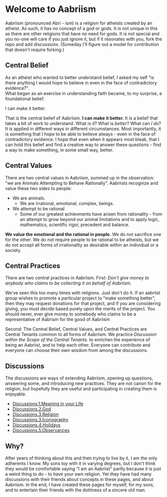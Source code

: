 # Welcome to Aabriism

Aabriism (pronounced Abri - ism) is a religion for atheists created by an atheist.  As such, it has no concept of a god or gods.  It is not unique in this as there are other religions that have no need for gods.  It is not special and you no-one will care if you just ignore it, but if it resonates with you, fork the repo and add discussions.  (Someday I'll figure out a model for contribution that doesn't require forking.)

## Central Belief
As an atheist who wanted to better understand belief, I asked my self "is there anything I would hope to believe in even in the face of contradictory evidence?".  
What began as an exercise in understanding faith became, to my surprise, a foundational belief.

  I can make it better.

That is the central belief of Aabriism.  **I can make it better.**  It is a belief that takes a bit of work to understand.  What is *it*?  What is *better*?  What can *I do*? 
It is applied in different ways in different circumstances.  Most importantly, it is something that I hope to be able to believe always - even in the face of contradictory evidence.  I hope that even when it appears most bleak, that I can hold this belief and find a creative way to answer these questions - find a way to make something, in some small way, better.

## Central Values
There are two central values in Aabriism, summed up in the observation: "we are Animals Attempting to Behave RatIonally".  Aabriists recognize and value these two sides to people:  
* We are animals. 
  * We are irrational, emotional, complex, beings.
* We attempt to be rational
  * Some of our greatest achievments have arisen from rationality - from an attempt to grow beyond our animal limitations and to apply logic, mathematics, scientific rigor, precedent and balance.

**We value the emotional and the rational in people.**  We do not sacrifice one for the other.  We do not require people to be rational to be atheists, but we do not accept all forms of irrationality as desirable within an individual or a society.

## Central Practices
There are two central practices in Aabriism.  First: *Don't give money to anybody who claims to be collecting it on behalf of Aabriism.*
  
We've seen this too many times with religions.  Just don't do it.  If an aabriist group wishes to promote a particular project to "make something better", then they may request donations for that project, and if you are considering giving, you must decide based purely upon the merits of the project.  You should never, ever give money to somebody who claims to be a representative of Aabrism for the good of Aabriism

Second:  The Central Belief, Central Values, and Central Practices are Central Tenants common to all forms of Aabriism.  We 
practice *Discussion within the Scope of the Central Tenants*. to enrichen the experience of being an Aabriist, and to help each other.  Everyone 
can contribute and everyone can choose their own wisdom from among the discussions.

## Discussions
The discussions are ways of extending Aabriism, opening up questions, answering some, and introducing new practices.  They are not canon for the religion, but hopefully they are useful and participating in creating them is enjoyable.
* [Discussions.1.Meaning in your Life](philosophy/meaning.html)
* [Discussions.2.God](philosophy/god.html)
* [Discussions.3.Religion](philosophy/religon.html)
* [Discussions.3.Iconography](iconography/index.html)
* [Discussions.4.Holidays](practices/index.html#holidays)
* [Discussions.5.Observances](practices/index.html)

## Why?
After years of thinking about this and then trying to live by it, I am the only adherents I know.  My sons toy with it in varying degrees, but I don't think they would be comfortable saying "I am an Aabriist" partly because it is just a weird thing to do - to have your own religion.  Yet they have had many discussions with their friends about concepts in these pages, and about Aabriism.  In the end, I have created these pages for myself, for my sons, and to entertain their friends with the dottiness of a sincere old man.


